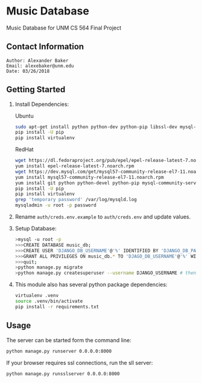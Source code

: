 # Music Database

Music Database for UNM CS 564 Final Project


## Contact Information

    Author: Alexander Baker
    Email: alexebaker@unm.edu
    Date: 03/26/2018


## Getting Started

1. Install Dependencies:

    Ubuntu

    ```bash
    sudo apt-get install python python-dev python-pip libssl-dev mysql-server libmysqlclient-dev
    pip install -U pip
    pip install virtualenv
    ```

    RedHat

    ```bash
    wget https://dl.fedoraproject.org/pub/epel/epel-release-latest-7.noarch.rpm
    yum install epel-release-latest-7.noarch.rpm
    wget https://dev.mysql.com/get/mysql57-community-release-el7-11.noarch.rpm
    yum install mysql57-community-release-el7-11.noarch.rpm
    yum install git python python-devel python-pip mysql-community-server mysql-community-client mysql-community-devel openssl openssl-devel
    pip install -U pip
    pip install virtualenv
    grep 'temporary password' /var/log/mysqld.log
    mysqladmin -u root -p password
    ```

2. Rename `auth/creds.env.example` to `auth/creds.env` and update values.

3. Setup Database:

    ```bash
    >mysql -u root -p
    >>>CREATE DATABASE music_db;
    >>>CREATE USER 'DJANGO_DB_USERNAME'@'%' IDENTIFIED BY 'DJANGO_DB_PASSWORD';
    >>>GRANT ALL PRIVILEGES ON music_db.* TO 'DJAGO_DB_USERNAME'@'%' WITH GRANT OPTION;
    >>>quit;
    >python manage.py migrate
    >python manage.py createsuperuser --username DJANGO_USERNAME # then enter your DJANGO_PASSWORD
    ```

4. This module also has several python package dependencies:

    ```bash
    virtualenv .venv
    source .venv/bin/activate
    pip install -r requirements.txt
    ```


## Usage

The server can be started form the command line:

```bash
python manage.py runserver 0.0.0.0:8000
```

If your browser requires ssl connections, run the sll server:

```bash
python manage.py runsslserver 0.0.0.0:8000
```
